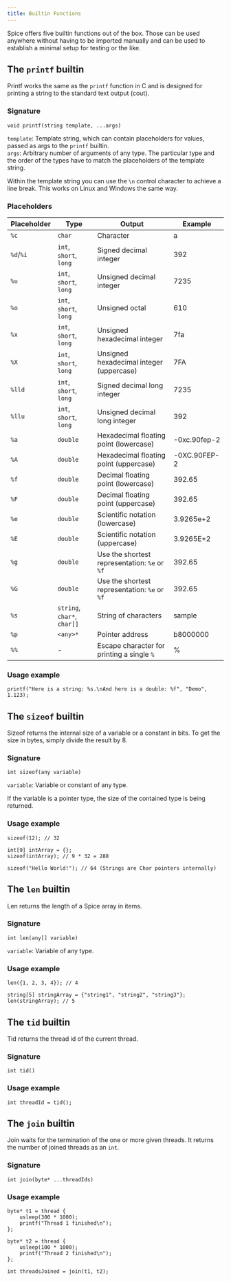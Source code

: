 ```yaml
---
title: Builtin Functions
---
```


Spice offers five builtin functions out of the box. Those can be used anywhere without having to be imported manually and can be used to establish a minimal setup for testing or the like.

## The `printf` builtin
Printf works the same as the `printf` function in C and is designed for printing a string to the standard text output (cout).

### Signature
`void printf(string template, ...args)`

`template`: Template string, which can contain placeholders for values, passed as args to the `printf` builtin. <br>
`args`: Arbitrary number of arguments of any type. The particular type and the order of the types have to match the placeholders of the template string.

Within the template string you can use the `\n` control character to achieve a line break. This works on Linux and Windows the same way.

### Placeholders
| Placeholder | Type                        | Output                                        | Example      |
| ----------- | --------------------------- | --------------------------------------------- | ------------ |
| `%c`        | `char`                      | Character                                     | a            |
| `%d`/`%i`   | `int`, `short`, `long`      | Signed decimal integer                        | 392          |
| `%u`        | `int`, `short`, `long`      | Unsigned decimal integer                      | 7235         |
| `%o`        | `int`, `short`, `long`      | Unsigned octal                                | 610          |
| `%x`        | `int`, `short`, `long`      | Unsigned hexadecimal integer                  | 7fa          |
| `%X`        | `int`, `short`, `long`      | Unsigned hexadecimal integer (uppercase)      | 7FA          |
| `%lld`      | `int`, `short`, `long`      | Signed decimal long integer                   | 7235         |
| `%llu`      | `int`, `short`, `long`      | Unsigned decimal long integer                 | 392          |
| `%a`        | `double`                    | Hexadecimal floating point (lowercase)        | -0xc.90fep-2 |
| `%A`        | `double`                    | Hexadecimal floating point (uppercase)        | -0XC.90FEP-2 |
| `%f`        | `double`                    | Decimal floating point (lowercase)            | 392.65       |
| `%F`        | `double`                    | Decimal floating point (uppercase)            | 392.65       |
| `%e`        | `double`                    | Scientific notation (lowercase)               | 3.9265e+2    |
| `%E`        | `double`                    | Scientific notation (uppercase)               | 3.9265E+2    |
| `%g`        | `double`                    | Use the shortest representation: `%e` or `%f` | 392.65       |
| `%G`        | `double`                    | Use the shortest representation: `%e` or `%f` | 392.65       |
| `%s`        | `string`, `char*`, `char[]` | String of characters                          | sample       |
| `%p`        | `<any>*`                    | Pointer address                               | b8000000     |
| `%%`        | -                           | Escape character for printing a single `%`    | %            |

### Usage example
```spice
printf("Here is a string: %s.\nAnd here is a double: %f", "Demo", 1.123);
```

## The `sizeof` builtin
Sizeof returns the internal size of a variable or a constant in bits. To get the size in bytes, simply divide the result by 8.

### Signature
`int sizeof(any variable)`

`variable`: Variable or constant of any type.

If the variable is a pointer type, the size of the contained type is being returned.

### Usage example
```spice
sizeof(12); // 32

int[9] intArray = {};
sizeof(intArray); // 9 * 32 = 288

sizeof("Hello World!"); // 64 (Strings are Char pointers internally)
```

## The `len` builtin
Len returns the length of a Spice array in items.

### Signature
`int len(any[] variable)`

`variable`: Variable of any type.

### Usage example
```spice
len({1, 2, 3, 4}); // 4

string[5] stringArray = {"string1", "string2", "string3"};
len(stringArray); // 5
```

## The `tid` builtin
Tid returns the thread id of the current thread.

### Signature
`int tid()`

### Usage example
```spice
int threadId = tid();
```

## The `join` builtin
Join waits for the termination of the one or more given threads.
It returns the number of joined threads as an `int`.

### Signature
`int join(byte* ...threadIds)`

### Usage example
```spice
byte* t1 = thread {
    usleep(300 * 1000);
    printf("Thread 1 finished\n");
};

byte* t2 = thread {
    usleep(100 * 1000);
    printf("Thread 2 finished\n");
};

int threadsJoined = join(t1, t2);
```
